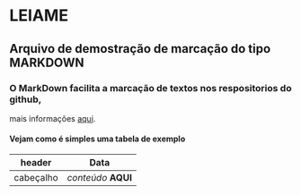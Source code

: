 # LEIAME

## Arquivo de demostração de marcação do tipo **MARKDOWN**

### O MarkDown facilita a marcação de textos nos respositorios do github,
mais informações [aqui](https://docs.microsoft.com/pt-br/contribute/how-to-write-use-markdown).

#### Vejam como é simples uma tabela de exemplo

header | Data
--|--
cabeçalho|_conteúdo_ **AQUI**
